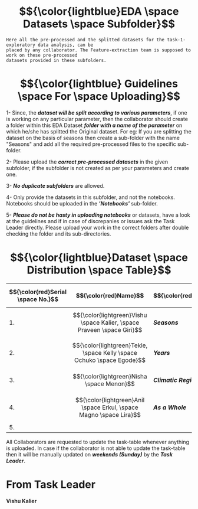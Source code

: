 

# $${\color{lightblue}EDA \space Datasets \space Subfolder}$$
    Here all the pre-processed and the splitted datasets for the task-1-exploratory data analysis, can be
    placed by any collaborator. The Feature-extraction team is supposed to work on these pre-processed 
    datasets provided in these subfolders.


# $${\color{lightblue} Guidelines \space For \space Uploading}$$
1- Since, the <b><i>dataset will be split according to various parameters</i></b>, if one is working on any particular parameter, then the collaborator should create a folder within this EDA Dataset <b><i>folder with a name of the parameter</i></b> on which he/she has splitted the Original dataset. For eg: If you are splitting the dataset on the basis of seasons then create a sub-folder with the name "Seasons" and add all the required pre-processed files to the specific sub-folder.

2- Please upload the <b><i>correct pre-processed datasets</i></b> in the given subfolder, if the subfolder is not created as per your parameters and create one.

3- <b><i>No duplicate subfolders</i></b> are allowed.

4- Only provide the datasets in this subfolder, and not the notebooks. Notebooks should be uploaded in the <b><i>'Notebooks'</i></b> sub-folder.

5-  <b><i>Please do not be hasty in uploading notebooks</i></b> or datasets, have a look at the guidelines and if in case of discrepanies or issues ask the Task Leader directly.
Please upload your work in the correct folders after double checking the folder and its sub-directories.

# $${\color{lightblue}Dataset \space Distribution \space Table}$$

| $${\color{red}Serial \space No.}$$ | $${\color{red}Name}$$ | $${\color{red}Folder}$$ | $${\color{red}Description}$$ | $${\color{red}Work \space Status}$$ |
|-|-|-|-|-|
| 1. | $${\color{lightgreen}Vishu \space Kalier, \space Praveen \space Giri}$$ | <b><i>Seasons</i><b> | Uploading the splitted datasets on the basis of Season | <b><i>In Progress</i></b> |
| 2. | $${\color{lightgreen}Tekle, \space Kelly \space Ochuko \space Egode}$$ | <b><i>Years</i></b> | Uploading the splitted datasets on the basis of Years | <b><i>In Progress</i></b> |
| 3. | $${\color{lightgreen}Nisha \space Menon}$$ | <b><i>Climatic Regions</i></b> | Uploading the splitted datasets on the basis of Regions | <b><i>In Progress</i></b> |
| 4. | $${\color{lightgreen}Anil \space Erkul, \space Magno \space Lira}$$ | <b><i>As a Whole</i></b> | Uploading the dataset as per their intuitions | <b><i>In Progress</i></b> |
| 5. | | | | |


All Collaborators are requested to update the task-table whenever anything is uploaded. In case if the collaborator is not able to update the task-table then it will be
manually updated on <b><i>weekends (Sunday)</i></b> by the <b><i>Task Leader</i></b>.


# From Task Leader
  <b> Vishu Kalier </b>
